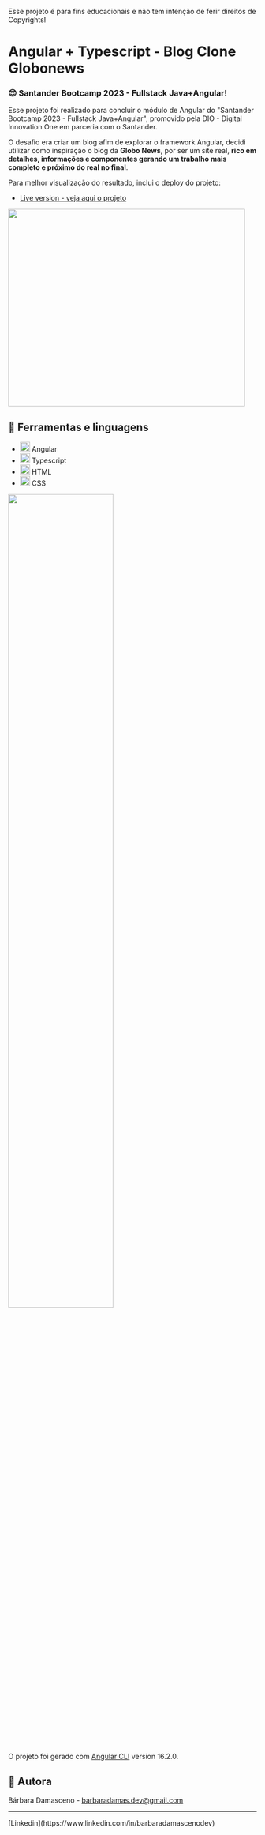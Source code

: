 Esse projeto é para fins educacionais e não tem intenção de ferir direitos de Copyrights!

# Angular + Typescript - Blog Clone Globonews

### :sunglasses: Santander Bootcamp 2023 - Fullstack Java+Angular!

Esse projeto foi realizado para concluir o módulo de Angular do "Santander Bootcamp 2023 - Fullstack Java+Angular", promovido pela DIO - Digital Innovation One em parceria com o Santander.

O desafio era criar um blog afim de explorar o framework Angular, decidi utilizar como inspiração o blog da **Globo News**, por ser um site real, **rico em detalhes, informações e componentes gerando um trabalho mais completo e próximo do real no final**.

Para melhor visualização do resultado, inclui o deploy do projeto:
- [Live version - veja aqui o projeto](https://barbaradamasdev.github.io/angular-blog-clone-globonews/)

<img src="https://media4.giphy.com/media/v1.Y2lkPTc5MGI3NjExaWt4cnpxMDF5czZlZ2ZjNjB6b2N3cXdpZXNzNDlrdmd1Z2xsNXd0dSZlcD12MV9pbnRlcm5hbF9naWZfYnlfaWQmY3Q9Zw/cXblnKXr2BQOaYnTni/giphy.gif" width="480" height="400" frameBorder="0" class="giphy-embed" allowFullScreen></img>

## 💾 Ferramentas e linguagens

- <img src="https://cdn.jsdelivr.net/gh/devicons/devicon/icons/angularjs/angularjs-original.svg" width="20" height="20" /> Angular
- <img src="https://cdn.jsdelivr.net/gh/devicons/devicon/icons/typescript/typescript-original.svg" width="20" height="20" /> Typescript
- <img src="https://cdn.jsdelivr.net/gh/devicons/devicon/icons/html5/html5-original.svg" width="20" height="20"  /> HTML
- <img src="https://cdn.jsdelivr.net/gh/devicons/devicon/icons/css3/css3-original.svg"  width="20" height="20" /> CSS

<img src="https://github.com/barbaradamasdev/angular-blog-clone-globonews/assets/115722516/21c6f3aa-6f28-4eec-9139-f1a3fabf1800" width="65%" object-fit="cover"/>

O projeto foi gerado com [Angular CLI](https://github.com/angular/angular-cli) version 16.2.0.

## 🐼 Autora

Bárbara Damasceno - barbaradamas.dev@gmail.com
<hr>
[Linkedin](https://www.linkedin.com/in/barbaradamascenodev)

